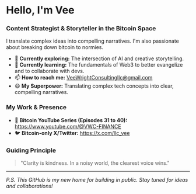 # Hello, I'm Vee 

### Content Strategist & Storyteller in the Bitcoin Space

I translate complex ideas into compelling narratives. I'm also passionate about breaking down bitcoin to normies.

- 🔭 **Currently exploring:** The intersection of AI and creative storytelling.
- 🌱 **Currently learning:** The fundamentals of Web3 to better evangelize and to collaborate with devs.
- 📫 **How to reach me:** VeeWrightConsultingllc@gmail.com
- 😄 **My Superpower:** Translating complex tech concepts into clear, compelling narratives.

### My Work & Presence

- 🎥 **Bitcoin YouTube Series (Episodes 31 to 40):** https://www.youtube.com/@VWC-FINANCE
- 🐦 **Bitcoin-only X/Twitter:** https://x.com/llc_vee

### Guiding Principle

> "Clarity is kindness. In a noisy world, the clearest voice wins."

---

*P.S. This GitHub is my new home for building in public. Stay tuned for ideas and collaborations!*
